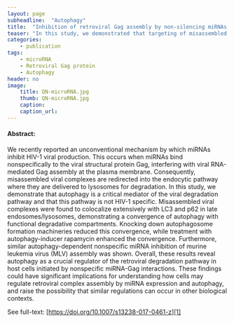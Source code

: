 ```yaml
---
layout: page
subheadline:  "Autophagy"
title:  "Inhibition of retroviral Gag assembly by non-silencing miRNAs promotes autophagic viral degradation"
teaser: "In this study, we demonstrated that targeting of misassembled viral complexes from the PM to lysosomes for degradation is driven by macroautophagy. The process involves p62, which potentially recognizes the endocytosed misassembled viral complexes as protein aggregates. "
categories:
    - publication
tags:
    - microRNA
    - Retroviral Gag protein
    - Autophagy
header: no
image:
    title: QN-microRNA.jpg
    thumb: QN-microRNA.jpg
    caption: 
    caption_url: 
---
```



#### Abstract:

We recently reported an unconventional mechanism by which miRNAs inhibit HIV-1 viral production. This occurs when miRNAs bind nonspecifically to the viral structural protein Gag, interfering with viral RNA-mediated Gag assembly at the plasma membrane. Consequently, misassembled viral complexes are redirected into the endocytic pathway where they are delivered to lysosomes for degradation. In this study, we demonstrate that autophagy is a critical mediator of the viral degradation pathway and that this pathway is not HIV-1 specific. Misassembled viral complexes were found to colocalize extensively with LC3 and p62 in late endosomes/lysosomes, demonstrating a convergence of autophagy with functional degradative compartments. Knocking down autophagosome formation machineries reduced this convergence, while treatment with autophagy-inducer rapamycin enhanced the convergence. Furthermore, similar autophagy-dependent nonspecific miRNA inhibition of murine leukemia virus (MLV) assembly was shown. Overall, these results reveal autophagy as a crucial regulator of the retroviral degradation pathway in host cells initiated by nonspecific miRNA-Gag interactions. These findings could have significant implications for understanding how cells may regulate retroviral complex assembly by miRNA expression and autophagy, and raise the possibility that similar regulations can occur in other biological contexts.

See full-text: [https://doi.org/10.1007/s13238-017-0461-z][1]

 [1]: https://doi.org/10.1007/s13238-017-0461-z